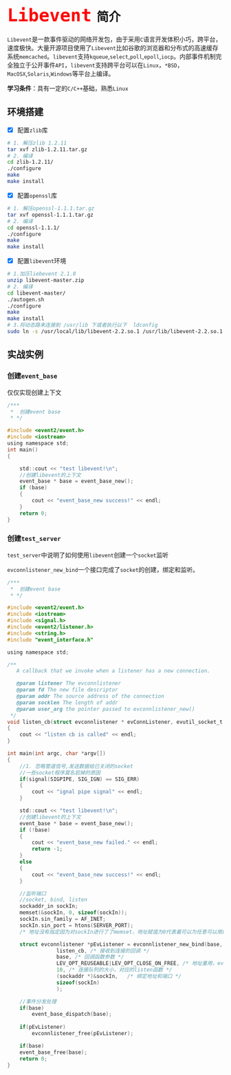 # <font size=32 color=red>`Libevent` </font>简介

`Libevent`是一款事件驱动的网络开发包，由于采用`C`语言开发体积小巧，跨平台，速度极快。大量开源项目使用了`Libevent`比如谷歌的浏览器和分布式的高速缓存系统`memcached`。`libevent`支持`kqueue`,`select`,`poll`,`epoll`,`iocp`。内部事件机制完全独立于公开事件`API`，`libevent`支持跨平台可以在`Linux`，`*BSD`，`MacOSX`,`Solaris`,`Windows`等平台上编译。

**学习条件**：具有一定的`C/C++`基础，熟悉`Linux`



## 环境搭建

- [x] 配置`zlib`库


```bash
# 1. 解压zlib 1.2.11
tar xvf zlib-1.2.11.tar.gz
# 2. 编译
cd zlib-1.2.11/
./configure
make
make install
```

- [x] 配置`openssl`库

```bash
# 1. 解压openssl-1.1.1.tar.gz
tar xvf openssl-1.1.1.tar.gz
# 2. 编译
cd openssl-1.1.1/
./configure
make
make install
```

- [x] 配置`libevent`环境

```bash
# 1.加压liebevent 2.1.8
unzip libevent-master.zip
# 2. 编译
cd libevent-master/
./autogen.sh
./configure
make
make install
# 3.将动态路来连接到 /usr/lib 下或者执行以下  ldconfig
sudo ln -s /usr/local/lib/libevent-2.2.so.1 /usr/lib/libevent-2.2.so.1
```



## 实战实例



### 创建`event_base`

仅仅实现创建上下文

```c
/***
 *  创建event base
 * */

#include <event2/event.h>
#include <iostream>
using namespace std;
int main()
{

    std::cout << "test libevent!\n"; 
	//创建libevent的上下文
	event_base * base = event_base_new();
	if (base)
	{
		cout << "event_base_new success!" << endl;
	}
	return 0;
}

```



### 创建`test_server`

`test_server`中说明了如何使用`libevent`创建一个`socket`监听

`evconnlistener_new_bind`一个接口完成了`socket`的创建，绑定和监听。



```c
/***
 *  创建event base
 * */

#include <event2/event.h>
#include <iostream>
#include <signal.h>
#include <event2/listener.h>
#include <string.h>
#include "event_interface.h"

using namespace std;

/**
   A callback that we invoke when a listener has a new connection.

   @param listener The evconnlistener
   @param fd The new file descriptor
   @param addr The source address of the connection
   @param socklen The length of addr
   @param user_arg the pointer passed to evconnlistener_new()
 */
void listen_cb(struct evconnlistener * evConnListener, evutil_socket_t evUtilSockFd, struct sockaddr * sockAddr, int socklen, void *data)
{
	cout << "listen cb is called" << endl;
}

int main(int argc, char *argv[])
{
    //1. 忽略管道信号,发送数据给已关闭的socket
	//一些socket程序莫名宕掉的原因
	if(signal(SIGPIPE, SIG_IGN) == SIG_ERR)
	{
		cout << "ignal pipe signal" << endl;
	}

    std::cout << "test libevent!\n"; 
	//创建libevent的上下文
	event_base * base = event_base_new();
	if (!base)
	{
		cout << "event_base_new failed." << endl;
		return -1;
	}
	else
	{
		cout << "event_base_new success!" << endl;
	}

	//监听端口
	//socket, bind, listen
	sockaddr_in sockIn;
	memset(&sockIn, 0, sizeof(sockIn));
	sockIn.sin_family = AF_INET;
	sockIn.sin_port = htons(SERVER_PORT);
	/* 地址没有指定因为对sockIn进行了了memset，地址赋值为0代表着可以为任意可以用的地址 */

	struct evconnlistener *pEvListener = evconnlistener_new_bind(base, /* libevent的上下文 */
				listen_cb, /* 接收到连接的回调 */
				base, /* 回调函数参数 */
				LEV_OPT_REUSEABLE|LEV_OPT_CLOSE_ON_FREE, /* 地址重用，evconnlistenner关闭同时关闭socket */
				10, /* 连接队列的大小，对应的listen函数 */
				(sockaddr *)&sockIn,   /* 绑定地址和端口 */
				sizeof(sockIn)
				);

	//事件分发处理
	if(base)
		event_base_dispatch(base);
	
	if(pEvListener)
		evconnlistener_free(pEvListener);

	if(base)
	event_base_free(base);
	return 0;
}
```


































































